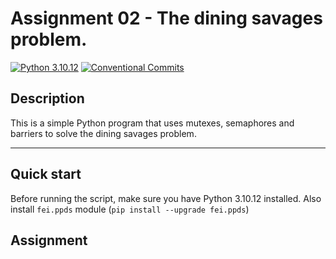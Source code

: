# Assignment 02 - The dining savages problem.

[![Python 3.10.12](https://img.shields.io/badge/python-3.10.12-purple.svg)](https://www.python.org/downloads/release/python-31012/)
[![Conventional Commits](https://img.shields.io/badge/Conventional%20Commits-1.0.0-purple.svg)](https://conventionalcommits.org)

## Description

This is a simple Python program that uses mutexes, semaphores and barriers to solve the dining savages problem.

---

## Quick start
Before running the script, make sure you have Python 3.10.12 installed.
Also install `fei.ppds` module (`pip install --upgrade fei.ppds`)

## Assignment